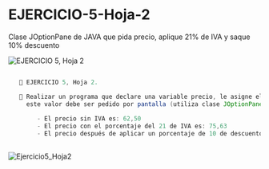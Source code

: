 # EJERCICIO-5-Hoja-2
Clase JOptionPane de JAVA que pida precio, aplique 21% de IVA y saque 10% descuento

  ![EJERCICIO 5, Hoja 2](https://repository-images.githubusercontent.com/541325491/490a71c0-f610-4b80-ac80-8bfccda8b030)

```java 

   📌 EJERCICIO 5, Hoja 2.

   🔴 Realizar un programa que declare una variable precio, le asigne el valor 62.5, 
     este valor debe ser pedido por pantalla (utiliza clase JOptionPane) y visualice:
     
        - El precio sin IVA es: 62,50
        - El precio con el porcentaje del 21 de IVA es: 75,63
        - El precio después de aplicar un porcentaje de 10 de descuento es: 68,06
        
```

![Ejercicio5_Hoja2](https://repository-images.githubusercontent.com/541325491/d1b1723a-5bf6-4c99-89e2-30e9d88cb41d)





